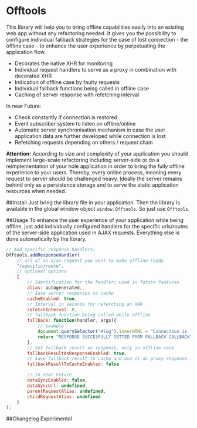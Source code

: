 # Offtools
This library will help you to bring offline capabilities easily into an existing web app without any refactoring needed.
It gives you the possibility to configure individual fallback strategies for the case of lost connection - the offline case - to enhance the user experience by perpetuating the application flow.

- Decorates the native XHR for monitoring
- Individual request handlers to serve as a proxy in combination with decorated XHR
- Indication of offline case by faulty requests
- Individual fallback functions being called in offline case
- Caching of server response with refetching interval

In near Future:
- Check constantly if connection is restored
- Event subscriber system to listen on offline/online
- Automatic server synchronisation mechanism in case the user application data are further developed while connection is lost
- Refetching requests depending on others / request chain

**Attention:**
According to size and complexity of your application you should implement large-scale refactoring including server-side or do a reimplementation of your hole application in order to bring the fully offline experience to your users.
  Thereby, every online process, meaning every request to server should be challenged heavy. Ideally the server remains behind only as a persistence storage and to serve the static application resources when needed.

##Install
Just bring the library file in your application. Then the library is available in the global window object ```window.Offtools```. So just use ```Offtools```.

##Usage
To enhance the user experience of your application while being offline, just add individually configured handlers for the specific urls/routes of the server-side application used in AJAX requests.
Everything else is done automatically by the library.
```javascript
// Add specific response handlers;
Offtools.addResponseHandler(
    // url of an ajax request you want to make offline ready
    "/specific/route",
    // optional options
    {
        // Identification for the handler; used in future features
        alias: autogenerated,
        // Save server responses to cache
        cacheEnabled: true,
        // Interval in seconds for refetching an XHR
        refetchInterval: 0,
        // fallback function being called while offline
        fallback: function(handler, args){
            // example
            document.querySelector("#log").innerHTML = "Connection is lost, do alternative app flow here. Don't treat scenario as error!";
            return "RESPONSE SUCCESFULLY SETTED FROM FALLBACK CALLBACK";
        },
        // Set fallback result as response, only in offline case
        fallbackResultAsResponseEnabled: true,
        // Save fallback result to cache and use it as proxy response for upcoming requests
        fallbackResultToCacheEnabled: false

        // In near Future
        dataSyncEnabled: false,
        dataSyncUrl: undefined,
        parentRequestAlias: undefined,
        childRequestAlias: undefined
    }
);
```
##Changelog
Experimental